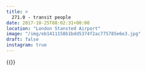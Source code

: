 ```yaml
---
title: >
  271.0 - transit people
date: 2017-10-25T08:02:31+00:00
location: "London Stansted Airport"
image: "/img/eb1411158b1bdd5374f2ac775785e6e3.jpg"
draft: false
instagram: true
---
```


{{<photo src="/img/eb1411158b1bdd5374f2ac775785e6e3.jpg">}}
